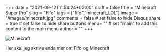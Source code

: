 +++
date = "2021-09-12T11:54:24+02:00"
draft = false
title = "Minecraft Super Pro"
slug = "Fifo"
tags = ["fifo","minecraft_LOL"]
image = "/images/minecraft.jpg"
comments = false	# set false to hide Disqus
share = true	# set false to hide share buttons
menu= ""		# set "main" to add this content to the main menu
author = ""
+++

![Minecraft](/images/minecraft.jpg)

Her skal jeg skrive enda mer om Fifo og Minecraft
